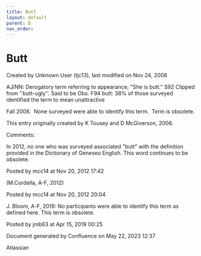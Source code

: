 ```yaml
---
title: Butt
layout: default
parent: B
nav_order:
---
```


# Butt

Created by  Unknown User (tjc13), last modified on Nov 24, 2008

AJ/NN: Derogatory term referring to appearance; &quot;She is butt.&quot; S92 Clipped from ''butt-ugly''. Said to be Obs. F94 butt: 38% of those surveyed identified the term to mean unattractive

Fall 2008.  None surveyed were able to identify this term.  Term is obsolete.

This entry originally created by K Tousey and D McGiverson, 2006.

Comments:

In 2012, no one who was surveyed associated &quot;butt&quot; with the definition provided in the Dictionary of Geneseo English. This word continues to be obsolete. 

Posted by mcc14 at Nov 20, 2012 17:42

(M.Cordella, A-F, 2012)

Posted by mcc14 at Nov 20, 2012 20:04

J. Bloom, A-F, 2019: No participants were able to identify this term as defined here. This term is obsolete. 

Posted by jmb63 at Apr 15, 2019 00:25

Document generated by Confluence on May 22, 2023 12:37

Atlassian
